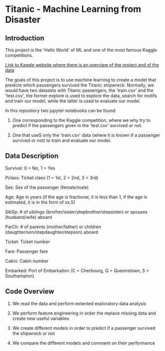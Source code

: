 # Titanic - Machine Learning from Disaster

## Introduction

This project is the 'Hello World' of ML and one of the most famous Kaggle competitions.

[Link to Kaggle website where there is an overview of the project and of the data](https://www.kaggle.com/competitions/titanic/overview)

The goals of this project is to use machine learning to create a model that predicts which passengers survived the Titanic shipwreck. Normally, we would
have two datasets with Titanic passengers, the 'train.csv' and the 'test.csv', the former explore is used to explore the data, search for motifs  and train our model, while the latter is used to evaluate our model.

In this repository two jupyter notebooks can be found: 

1) One corresponding to the Kaggle competition, where we why try to predict if the passengers given in the 'test.csv' survived or not.

2) One that useS only the 'train.csv' data (where it is known if a passenger survived or not) to train and evaluate our model.

## Data Description

Survival: 0 = No, 1 = Yes

Pclass: Ticket class (1 = 1st, 2 = 2nd, 3 = 3rd)

Sex: Sex of the passenger (female/male)

Age: Age in years (if the age is fractional, it is less than 1, if the age is estimated, it is in the form of xx.5)

SibSp: # of siblings (brother/sister/stepbrother/stepsister) or spouses (husband/wife) aboard

ParCh: # of parents (mother/father) or children (daughter/son/stepdaughter/stepson) aboard

Ticket: Ticket number

Fare: Passenger fare

Cabin: Cabin number

Embarked: Port of Embarkation (C = Cherbourg, Q = Queenstown, S = Southampton)

## Code Overview

1. We read the data and perform extented exploratory data analysis

2. We perform feature engineering in order the replace missing data and create new useful variables 

3. We create different models in order to predict if a passenger survived the shipwreck or not

4. We compare the different models and comment on their performance
